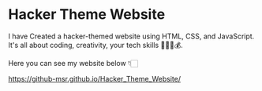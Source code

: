 # Hacker Theme Website
I have Created a hacker-themed website using HTML, CSS, and JavaScript. It's all about coding, creativity, your tech skills 👨‍💻🚀💰.

Here you can see my website below 👇🏻

https://github-msr.github.io/Hacker_Theme_Website/
